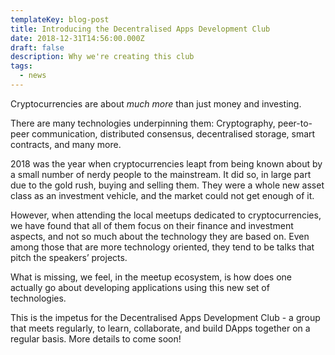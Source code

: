 ```yaml
---
templateKey: blog-post
title: Introducing the Decentralised Apps Development Club
date: 2018-12-31T14:56:00.000Z
draft: false
description: Why we're creating this club
tags:
  - news
---
```


Cryptocurrencies are about *much more* than just money and investing.

There are many technologies underpinning them: Cryptography, peer-to-peer communication, distributed consensus, decentralised storage, smart contracts, and many more.

<!-- excerpt -->

2018 was the year when cryptocurrencies leapt from being known about by a small number of nerdy people to the mainstream. It did so, in large part due to the gold rush, buying and selling them. They were a whole new asset class as an investment vehicle, and the market could not get enough of it.

However, when attending the local meetups dedicated to cryptocurrencies, we have found that all of them focus on their finance and investment aspects, and not so much about the technology they are based on. Even among those that are more technology oriented, they tend to be talks that pitch the speakers’ projects.

What is missing, we feel, in the meetup ecosystem, is how does one actually go about developing applications using this new set of technologies.

This is the impetus for the Decentralised Apps Development Club - a group that meets regularly, to learn, collaborate, and build DApps together on a regular basis. More details to come soon!

